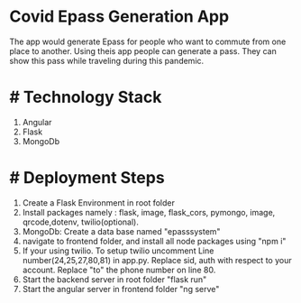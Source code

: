 # Covid Epass Generation App
The app would generate Epass for people who want to commute from one place to another. Using theis app people can generate a pass. They can show this pass while traveling during this pandemic.

# # Technology Stack
1) Angular
2) Flask
3) MongoDb

# # Deployment Steps
1) Create a Flask Environment in root folder 
2) Install packages namely : flask, image, flask_cors, pymongo, image, qrcode,dotenv, twilio(optional).
3) MongoDb: Create a data base named "epasssystem"
4) navigate to frontend folder, and install all node packages using "npm i"
5) If your using twilio. To setup twilio uncomment Line number(24,25,27,80,81) in app.py. Replace sid, auth with respect to your account. Replace "to" the phone number on line 80.
6) Start the backend server in root folder "flask run"
7) Start the angular server in frontend folder "ng serve"


